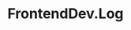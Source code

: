 ---
layout: list
title: FrontendDev.Log
slug: frontend
order: 4
description: >
  Anything about Frontend
---